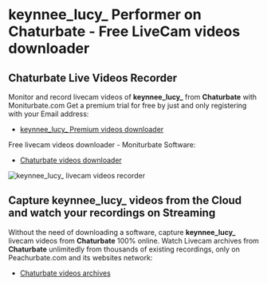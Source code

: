 # keynnee_lucy_ Performer on Chaturbate - Free LiveCam videos downloader

## Chaturbate Live Videos Recorder

Monitor and record livecam videos of **keynnee_lucy_** from **Chaturbate** with Moniturbate.com
Get a premium trial for free by just and only registering with your Email address:
* [keynnee_lucy_ Premium videos downloader](https://moniturbate.com/request-demo-licence-key.html)

Free livecam videos downloader - Moniturbate Software:
* [Chaturbate videos downloader](https://moniturbate.com/moniturbate-download-software.html)

![keynnee_lucy_ livecam videos recorder](https://peachurnet.com/templates/moniturbate-software.png)


## Capture keynnee_lucy_ videos from the Cloud and watch your recordings on Streaming

Without the need of downloading a software, capture **keynnee_lucy_** livecam videos from **Chaturbate** 100% online.
Watch Livecam archives from **Chaturbate** unlimitedly from thousands of existing recordings, only on Peachurbate.com and its websites network:
* [Chaturbate videos archives](https://peachurnet.com/)
